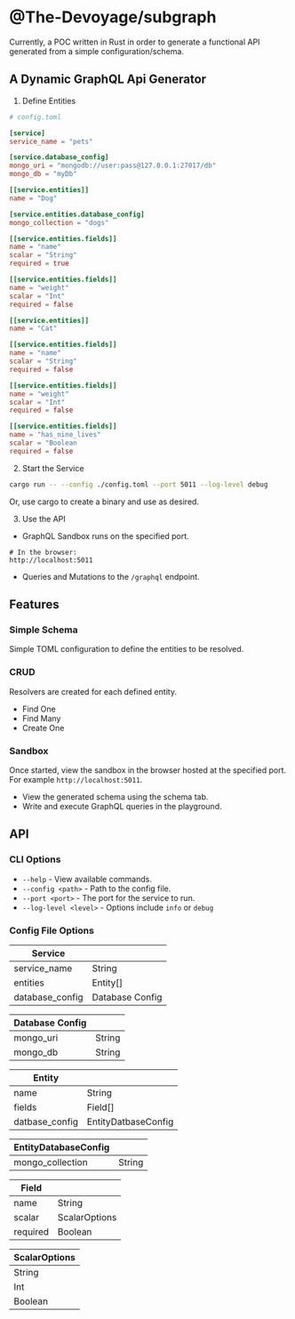 # @The-Devoyage/subgraph

Currently, a POC written in Rust in order to generate a functional API generated from a simple configuration/schema.

## A Dynamic GraphQL Api Generator

1. Define Entities

```toml
# config.toml

[service]
service_name = "pets"

[service.database_config]
mongo_uri = "mongodb://user:pass@127.0.0.1:27017/db"
mongo_db = "myDb"

[[service.entities]]
name = "Dog"

[service.entities.database_config]
mongo_collection = "dogs"

[[service.entities.fields]]
name = "name"
scalar = "String"
required = true

[[service.entities.fields]]
name = "weight"
scalar = "Int"
required = false

[[service.entities]]
name = "Cat"

[[service.entities.fields]]
name = "name"
scalar = "String"
required = false

[[service.entities.fields]]
name = "weight"
scalar = "Int"
required = false

[[service.entities.fields]]
name = "has_nine_lives"
scalar = "Boolean
required = false
```

2. Start the Service

```bash
cargo run -- --config ./config.toml --port 5011 --log-level debug
```

Or, use cargo to create a binary and use as desired.

3. Use the API

- GraphQL Sandbox runs on the specified port.

```
# In the browser:
http://localhost:5011
```

- Queries and Mutations to the `/graphql` endpoint.

## Features

### Simple Schema

Simple TOML configuration to define the entities to be resolved.

### CRUD

Resolvers are created for each defined entity.

- Find One
- Find Many
- Create One

### Sandbox

Once started, view the sandbox in the browser hosted at the specified port. For example `http://localhost:5011`.

- View the generated schema using the schema tab.
- Write and execute GraphQL queries in the playground.

## API

### CLI Options

- `--help` - View available commands.
- `--config <path>` - Path to the config file.
- `--port <port>` - The port for the service to run.
- `--log-level <level>` - Options include `info` or `debug`

### Config File Options

| Service         |                 |
| --------------- | --------------- |
| service_name    | String          |
| entities        | Entity[]        |
| database_config | Database Config |

| Database Config |        |
| --------------- | ------ |
| mongo_uri       | String |
| mongo_db        | String |

| Entity         |                     |
| -------------- | ------------------- |
| name           | String              |
| fields         | Field[]             |
| datbase_config | EntityDatbaseConfig |

| EntityDatabaseConfig |        |
| -------------------- | ------ |
| mongo_collection     | String |

| Field    |               |
| -------- | ------------- |
| name     | String        |
| scalar   | ScalarOptions |
| required | Boolean       |

| ScalarOptions |
| ------------- |
| String        |
| Int           |
| Boolean       |
